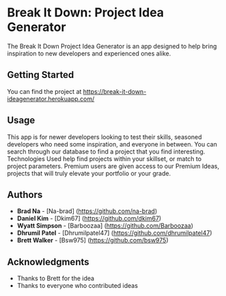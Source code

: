 # Break It Down: Project Idea Generator

The Break It Down Project Idea Generator is an app designed to help bring inspiration to new developers and experienced ones alike.

## Getting Started

You can find the project at https://break-it-down-ideagenerator.herokuapp.com/

## Usage

This app is for newer developers looking to test their skills, seasoned developers who need some inspiration, and everyone in between. You can search through our database to find a project that you find interesting. Technologies Used help find projects within your skillset, or match to project parameters. Premium users are given access to our Premium Ideas, projects that will truly elevate your portfolio or your grade.

## Authors

* **Brad Na** - [Na-brad] (https://github.com/na-brad)
* **Daniel Kim** - [Dkim67] (https://github.com/dkim67)
* **Wyatt Simpson** - [Barboozaa] (https://github.com/Barboozaa)
* **Dhrumil Patel** - [Dhrumilpatel47] (https://github.com/dhrumilpatel47)
* **Brett Walker** - [Bsw975] (https://github.com/bsw975)

## Acknowledgments

* Thanks to Brett for the idea
* Thanks to everyone who contributed ideas
